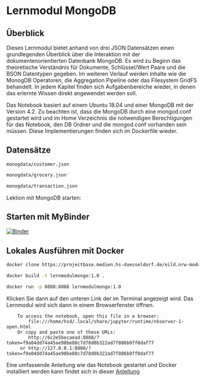 # Lernmodul MongoDB

## Überblick
Dieses Lernmodul bietet anhand von drei JSON Datensätzen einen grundlegenden Überblick über die Interaktion mit der dokumentenorientierten Datenbank MongoDB.
Es wird zu Beginn das theoretische Verständnis für Dokumente, Schlüssel/Wert Paare und die BSON Datentypen gegeben.
Im weiteren Verlauf werden Inhalte wie die MonogDB Operatoren, die Aggregation Pipeline oder das Filesystem GridFS behandelt.
In jedem Kapitel finden sich Aufgabenbereiche wieder, in denen das erlernte Wissen direkt angewendet werden soll.

Das Notebook basiert auf einem Ubuntu 18.04 und einer MongoDB mit der Version 4.2.
Zu beachten ist, dass die MongoDB durch eine mongod.conf gestartet wird und im Home Verzeichnis die notwendigen Berechtigungen für
das Notebook, den DB Ordner und die mongod.conf vorhanden sein müssen.
Diese Implementierungen finden sich im Dockerfile wieder.

## Datensätze
```seh
monogdata/customer.json
```

```sh
monogdata/grocery.json'
```

```sh
monogdata/transaction.json
```

Lektion mit MongoDB starten: 

## Starten mit MyBinder
[![Binder](https://mybinder.org/badge_logo.svg)](https://mybinder.org/v2/git/https%3A%2F%2Fprojectbase.medien.hs-duesseldorf.de%2Feild.nrw-module%2Flernmodul-mongodb/master?filepath=index.ipynb)


## Lokales Ausführen mit Docker

```sh
docker clone https://projectbase.medien.hs-duesseldorf.de/eild.nrw-module/lernmodul-mongodb.git
```

```sh
docker build -t lernmodulmongo:1.0 .
```

```sh
docker run -p 8888:8888 lernmodulmongo:1.0
```

Klicken Sie dann auf den unteren Link der im Terminal angezeigt wird. 
Das Lernmodul wird sich dann in einem Browserfenster öffnen.
```
    To access the notebook, open this file in a browser:
        file:///home/hsd/.local/share/jupyter/runtime/nbserver-1-open.html
    Or copy and paste one of these URLs:
        http://6c2e5becaead:8888/?token=f9a04dd74a45ae98be80c7d78d0b322ad7f886b0ff0daf77
     or http://127.0.0.1:8888/?token=f9a04dd74a45ae98be80c7d78d0b322ad7f886b0ff0daf77
```

Eine umfassende Anleitung wie das Notebook gestartet und Docker installiert werden kann findet sich in dieser [Anleitung](https://projectbase.medien.hs-duesseldorf.de/eild.nrw/eild.nrw-mp/-/wikis/Technik/Jupyter-Notebook-lokal-mit-Docker-starten) 
